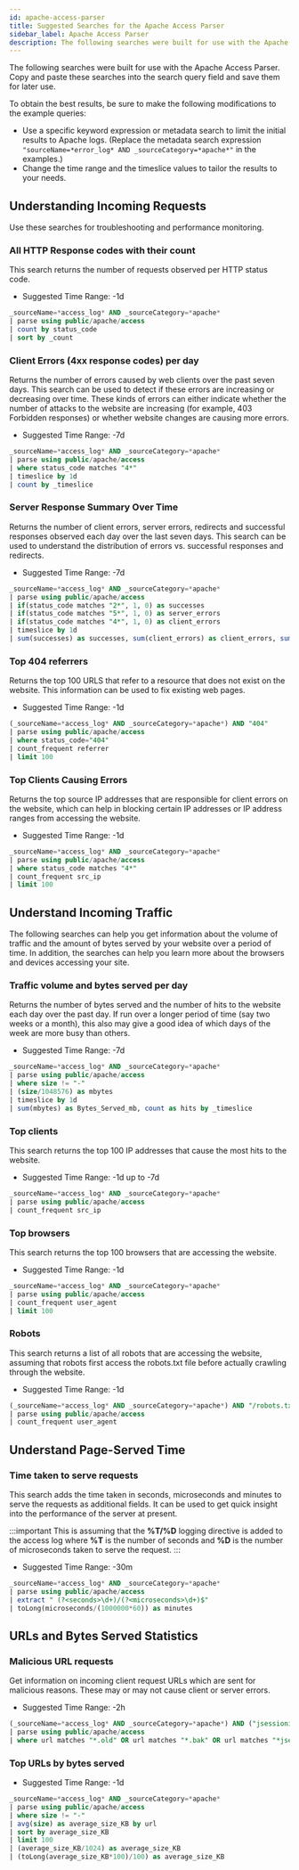 ```yaml
---
id: apache-access-parser
title: Suggested Searches for the Apache Access Parser
sidebar_label: Apache Access Parser
description: The following searches were built for use with the Apache Errors Parser.
---
```



The following searches were built for use with the Apache Access Parser. Copy and paste these searches into the search query field and save them for later use.

To obtain the best results, be sure to make the following modifications to the example queries:

* Use a specific keyword expression or metadata search to limit the initial results to Apache logs. (Replace the metadata search expression `"sourceName=*error_log* AND _sourceCategory=*apache*"` in the examples.)
* Change the time range and the timeslice values to tailor the results to your needs.

## Understanding Incoming Requests

Use these searches for troubleshooting and performance monitoring.

### All HTTP Response codes with their count

This search returns the number of requests observed per HTTP status code.

* Suggested Time Range: -1d

```sql
_sourceName=*access_log* AND _sourceCategory=*apache*
| parse using public/apache/access
| count by status_code
| sort by _count
```

### Client Errors (4xx response codes) per day

Returns the number of errors caused by web clients over the past seven days. This search can be used to detect if these errors are increasing or decreasing over time. These kinds of errors can either indicate whether the number of attacks to the website are increasing (for example, 403 Forbidden responses) or whether website changes are causing more errors.

* Suggested Time Range: -7d

```sql
_sourceName=*access_log* AND _sourceCategory=*apache*
| parse using public/apache/access
| where status_code matches "4*"
| timeslice by 1d
| count by _timeslice
```

### Server Response Summary Over Time

Returns the number of client errors, server errors, redirects and successful responses observed each day over the last seven days. This search can be used to understand the distribution of errors vs. successful responses and redirects.

* Suggested Time Range: -7d

```sql
_sourceName=*access_log* AND _sourceCategory=*apache*
| parse using public/apache/access
| if(status_code matches "2*", 1, 0) as successes
| if(status_code matches "5*", 1, 0) as server_errors
| if(status_code matches "4*", 1, 0) as client_errors
| timeslice by 1d
| sum(successes) as successes, sum(client_errors) as client_errors, sum(server_errors) as server_errors by _timeslice
```

### Top 404 referrers

Returns the top 100 URLS that refer to a resource that does not exist on the website. This information can be used to fix existing web pages.

* Suggested Time Range: -1d

```sql
(_sourceName=*access_log* AND _sourceCategory=*apache*) AND "404"
| parse using public/apache/access
| where status_code="404"
| count_frequent referrer
| limit 100
```

### Top Clients Causing Errors

Returns the top source IP addresses that are responsible for client errors on the website, which can help in blocking certain IP addresses or IP address ranges from accessing the website.

* Suggested Time Range: -1d

```sql
_sourceName=*access_log* AND _sourceCategory=*apache*
| parse using public/apache/access
| where status_code matches "4*"
| count_frequent src_ip
| limit 100
```

## Understand Incoming Traffic

The following searches can help you get information about the volume of traffic and the amount of bytes served by your website over a period of time. In addition, the searches can help you learn more about the browsers and devices accessing your site.

### Traffic volume and bytes served per day

Returns the number of bytes served and the number of hits to the website each day over the past day. If run over a longer period of time (say two weeks or a month), this also may give a good idea of which days of the week are more busy than others.

* Suggested Time Range: -7d

```sql
_sourceName=*access_log* AND _sourceCategory=*apache*
| parse using public/apache/access
| where size != "-"
| (size/1048576) as mbytes
| timeslice by 1d
| sum(mbytes) as Bytes_Served_mb, count as hits by _timeslice
```

### Top clients

This search returns the top 100 IP addresses that cause the most hits to the website.

* Suggested Time Range: -1d up to -7d

```sql
_sourceName=*access_log* AND _sourceCategory=*apache*
| parse using public/apache/access
| count_frequent src_ip
```

### Top browsers

This search returns the top 100 browsers that are accessing the website.

* Suggested Time Range: -1d

```sql
_sourceName=*access_log* AND _sourceCategory=*apache*
| parse using public/apache/access
| count_frequent user_agent
| limit 100
```

### Robots

This search returns a list of all robots that are accessing the website, assuming that robots first access the robots.txt file before actually crawling through the website.

* Suggested Time Range: -1d

```sql
(_sourceName=*access_log* AND _sourceCategory=*apache*) AND "/robots.txt"
| parse using public/apache/access
| count_frequent user_agent
```

## Understand Page-Served Time

### Time taken to serve requests

This search adds the time taken in seconds, microseconds and minutes to serve the requests as additional fields. It can be used to get quick insight into the performance of the server at present.

:::important
This is assuming that the **%T/%D** logging directive is added to the access log where **%T** is the number of seconds and **%D** is the number of microseconds taken to serve the request.
:::

* Suggested Time Range: -30m

```sql
_sourceName=*access_log* AND _sourceCategory=*apache*
| parse using public/apache/access
| extract " (?<seconds>\d+)/(?<microseconds>\d+)$"
| toLong(microseconds/(1000000*60)) as minutes
```

## URLs and Bytes Served Statistics

### Malicious URL requests

Get information on incoming client request URLs which are sent for malicious reasons. These may or may not cause client or server errors.

* Suggested Time Range: -2h

```sql
(_sourceName=*access_log* AND _sourceCategory=*apache*) AND ("jsessionid" OR "old" OR "bak")
| parse using public/apache/access
| where url matches "*.old" OR url matches "*.bak" OR url matches "*jsessionid=*"
```

### Top URLs by bytes served

* Suggested Time Range: -1d

```sql
_sourceName=*access_log* AND _sourceCategory=*apache*
| parse using public/apache/access
| where size != "-"
| avg(size) as average_size_KB by url
| sort by average_size_KB
| limit 100
| (average_size_KB/1024) as average_size_KB
| (toLong(average_size_KB*100)/100) as average_size_KB
```

